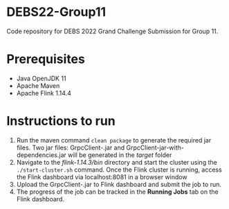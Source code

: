 # DEBS22-Group11
Code repository for DEBS 2022 Grand Challenge Submission for Group 11.

# Prerequisites
* Java OpenJDK 11
* Apache Maven 
* Apache Flink 1.14.4
 
# Instructions to run

1. Run the maven command `clean package` to generate the required jar files. Two jar files: GrpcClient-.jar and GrpcClient-jar-with-dependencies.jar will be generated in the _target_ folder
2. Navigate to the _flink-1.14.3/bin_ directory and start the cluster using the `./start-cluster.sh` command. Once the Flink cluster is running, access the Flink dashboard via localhost:8081 in a browser window
3. Upload the GrpcClient-.jar to Flink dashboard and submit the job to run.
4. The progress of the job can be tracked in the **Running Jobs** tab on the Flink dashboard.
